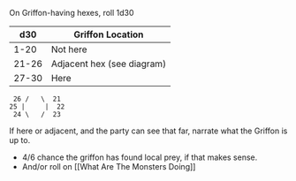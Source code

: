 On Griffon-having hexes, roll 1d30

| d30   | Griffon Location                   |
| ----- | -------------------------- |
| 1-20  | Not here                   |
| 21-26 | Adjacent hex (see diagram) |
| 27-30 | Here                       |


```
 26 /   \  21
25 |     |  22
 24 \   /  23
```
  
If here or adjacent, and the party can see that far, narrate what the Griffon is up to.
- 4/6 chance the griffon has found local prey, if that makes sense.
- And/or roll on [[What Are The Monsters Doing]]



